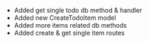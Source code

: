 - Added get single todo db method & handler
- Added new CreateTodoItem model
- Added more items related db methods
- Added create & get single item routes